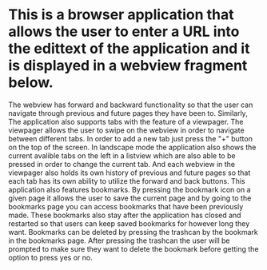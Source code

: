 # This is a browser application that allows the user to enter a URL into the edittext of the application and it is displayed in a webview fragment below. 
The webview has forward and backward functionality so that the user can navigate through previous and future pages they have been to. Similarly, The application
also supports tabs with the feature of a viewpager. The viewpager allows the user to swipe on the webview in order to navigate between different tabs. In order to add
a new tab just press the "+" button on the top of the screen. In landscape mode the application also shows the current avalible tabs on the left in a listview which
are also able to be pressed in order to change the current tab. And each webview in the viewpager also holds its own history of previous and future pages so that
each tab has its own ability to utilize the forward and back buttons. This application also features bookmarks. By pressing the bookmark icon on a given page it 
allows the user to save the current page and by going to the bookmarks page you can access bookmarks that have been previously made. These bookmarks also stay
after the application has closed and restarted so that users can keep saved bookmarks for however long they want. Bookmarks can be deleted by pressing the trashcan
by the bookmark in the bookmarks page. After pressing the trashcan the user will be prompted to make sure they want to delete the bookmark before getting the option
to press yes or no. 
